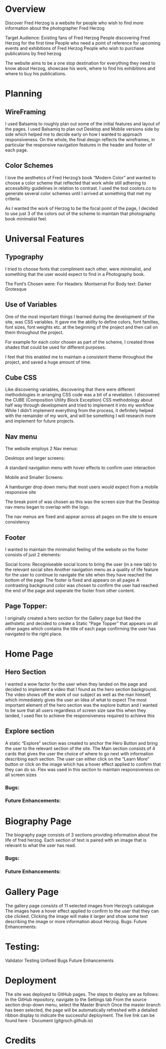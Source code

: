 <!-- Insert Mobile responsiveness picture here -->






# Overview 

Discover Fred Herzog is a website for people who wish to find more information about the photographer Fred Herzog

Target Audience:
Existing fans of Fred Herzog
People discovering Fred Herzog for the first time 
People who need a point of reference for upcoming events and exhibitions of Fred Herzog 
People who wish to purchase publications by fred herzog

The website aims to be a one stop destination for everything they need to know about Herzog, showcase his work, where to find his exhibitions and where to buy his publications.

# Planning 

## WireFraming 

I used Balsamiq to roughly plan out some of the initial features and layout of the pages. I used Balsamiq to plan out Desktop and Mobile versions side by side which helped me to decide early on how I wanted to approach responsiveness. On the whole, the final design reflects the wireframes, in particular the responsive navigation features in the header and footer of each page. 
<!-- 
<insert screenshots of wireframing here>  -->
	
## Color Schemes 

I love the aesthetics of Fred Herzog’s book “Modern Color” and wanted to choose a color scheme that reflected that work while still adhering to accessibility guidelines in relation to contrast. I used the tool coolors.co to generate several color schemes until I arrived at something that met my criteria: 

 <!-- <insert image of color scheme here > -->

As I wanted the work of Herzog to be the focal point of the page, I decided to use just 3 of the colors out of the scheme to maintain that photography book minimalist feel. 
	
# Universal Features 

## Typography

I tried to choose fonts that compliment each other, were minimalist, and something that the user would expect to find in a Photography book. 

The Font’s Chosen were:
For Headers: Montserrat 
For Body text: Darker Grotesque

<!-- <insert images of fonts used here>  -->

## Use of Variables 

One of the most important things I learned during the development of the site, was CSS variables. It gave me the ability to define colors, font families, font sizes, font weights etc. at the beginning of the project and then call on them throughout the project. 

For example for each color chosen as part of the scheme, I created three shades that could be used for different purposes.

<!-- <insert screen shot of variables>  -->

I feel that this enabled me to maintain a consistent theme throughout the project, and saved a huge amount of time. 

## Cube CSS 
Like discovering variables, discovering that there were different methodologies in arranging CSS code was a bit of a revelation. I discovered the CUBE (Composition Utility Block Exception) CSS methodology about half way through development and tried to implement it into my workflow
While I didn’t implement everything from the process, it definitely helped with the remainder of my work, and will be something I will research more and implement for future projects. 

## Nav menu 

The website employs 2 Nav menus:

Desktops and larger screens:

A standard navigation menu with hover effects to confirm user interaction 


Mobile and Smaller Screens:

A  hamburger drop down menu that most users would expect from a mobile responsive site

The break point of <insert media query> was chosen as this was the screen size that the Desktop nav menu began to overlap with the logo. 

The nav menus are fixed and appear across all pages on the site to ensure consistency 


## Footer 

I wanted to maintain the minimalist feeling of the website so the footer consists of just 2 elements:

Social Icons:
Recogniseable social Icons to bring the user (in a new tab) to the relevant social sites 
Another navigation menu as a quality of life feature for the user to continue to navigate the site when they have reached the bottom of the page
The footer is fixed and appears on all pages 
A contrasting background color was chosen to confirm the user had reached the end of the page and seperate the footer from other content. 

## Page Topper: 

I originally created a hero section for the Gallery page but liked the aethstetic and decided to create a Static “Page Topper” that appears on all other pages which contains the title of each page confirming the user has navigated to the right place.

# Home Page 

## Hero Section 
I wanted a wow factor for the user when they landed on the page and decided to implement a video that I found as the hero section background. 
The video shows off the work of our subject as well as the man himself, which immediately gives the user an Idea of what to expect 
The most important element of the hero section was the explore button and I wanted to be sure that all users regardless of screen size saw this when they landed,  I used flex to achieve the responsiveness required to achieve this 

## Explore section 
A static “Explore” section was created to anchor the Hero Button and bring the user to the relevant section of the site. 
The Main section consists of 4 cards that gives the user the choice of where to go next with information describing each section. 
The user can either click on the “Learn More” button or click on the image which has a hover effect applied to confirm that they can do so. 
Flex was used in this section to maintain responsiveness on all screen sizes 

### Bugs: 
### Future Enhancements:



# Biography Page 

The biography page consists of 3 sections providing information about the life of fred herzog. 
Each section of text is paired with an image that is relevant to what the user has read. 

### Bugs: 
### Future Enhancements:


# Gallery Page 

The gallery page consists of 11 selected images from Herzog’s catalogue 
The images have a hover effect applied to confirm to the user that they can cbe clicked. 
Clicking the image will make it larger and show some text describing the image or more information about Herzog. 
Bugs: 
Future Enhancements:

# Testing:


Validator Testing 
Unfixed Bugs 
Future Enhancements 

# Deployment 

The site was deployed to GitHub pages. The steps to deploy are as follows:
In the GitHub repository, navigate to the Settings tab
From the source section drop-down menu, select the Master Branch
Once the master branch has been selected, the page will be automatically refreshed with a detailed ribbon display to indicate the successful deployment.
The live link can be found here - Document (gitgroch.github.io)


# Credits 

